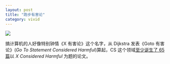 ```yaml
---
layout: post
title: "跑步有害论"
category: vivid
---
```



![](http://ww2.sinaimg.cn/mw690/534218ffjw1e67bz5q6eej20z00cyq5r.jpg)



搞计算机的人好像特别钟情《X 有害论》这个名字，从 Dijkstra 发表《Goto 有害论》(*Go To Statement Considered Harmful*)算起，CS 这个领域[至少诞生了 65 篇](http://en.wikipedia.org/wiki/Considered_harmful)以 *X Considered Harmful* 为题的论文。

<!--more-->


